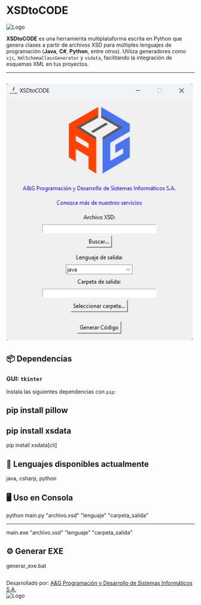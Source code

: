 # XSDtoCODE

![Logo](iconogui.ico)

**XSDtoCODE** es una herramienta multiplataforma escrita en Python que genera clases a partir de archivos XSD para múltiples lenguajes de programación (**Java**, **C#**, **Python**, entre otros). Utiliza generadores como `xjc`,  `XmlSchemaClassGenerator` y `xsdata`, facilitando la integración de esquemas XML en tus proyectos.

---
![Screen](img/XSDtoCODE.png)
---

## 📦 Dependencias

### GUI: `tkinter`

Instala las siguientes dependencias con `pip`:

pip install pillow
---
pip install xsdata
---
pip install xsdata[cli]

## 🔣 Lenguajes disponibles actualmente
java, csharp, python

## 🖥️ Uso en Consola
python main.py "archivo.xsd" "lenguaje" "carpeta_salida"

---

main.exe "archivo.xsd" "lenguaje" "carpeta_salida"

## ⚙️ Generar EXE
generar_exe.bat



##  
Desarrollado por: [A&G Programación y Desarrollo de Sistemas Informáticos S.A.](https://agsoft.co.cr)  
![Logo](https://agsoft.co.cr/wp-content/uploads/2023/08/logo.png)